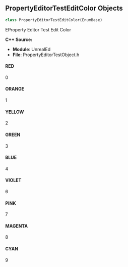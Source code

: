 ## PropertyEditorTestEditColor Objects

```python
class PropertyEditorTestEditColor(EnumBase)
```

EProperty Editor Test Edit Color

**C++ Source:**

- **Module**: UnrealEd
- **File**: PropertyEditorTestObject.h

<a id="unreal.PropertyEditorTestEditColor.RED"></a>

#### RED

0

<a id="unreal.PropertyEditorTestEditColor.ORANGE"></a>

#### ORANGE

1

<a id="unreal.PropertyEditorTestEditColor.YELLOW"></a>

#### YELLOW

2

<a id="unreal.PropertyEditorTestEditColor.GREEN"></a>

#### GREEN

3

<a id="unreal.PropertyEditorTestEditColor.BLUE"></a>

#### BLUE

4

<a id="unreal.PropertyEditorTestEditColor.VIOLET"></a>

#### VIOLET

6

<a id="unreal.PropertyEditorTestEditColor.PINK"></a>

#### PINK

7

<a id="unreal.PropertyEditorTestEditColor.MAGENTA"></a>

#### MAGENTA

8

<a id="unreal.PropertyEditorTestEditColor.CYAN"></a>

#### CYAN

9

<a id="unreal.PropertyEditorTestUnderscores"></a>